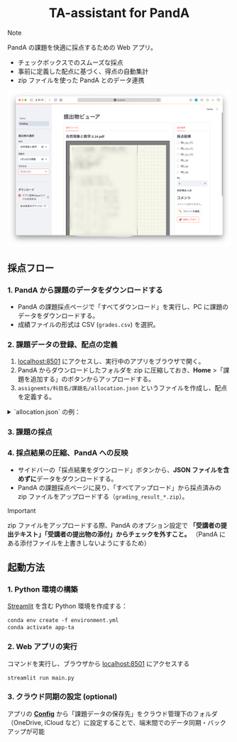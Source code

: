 <h1 align="center">TA-assistant for PandA</h1>

> [!NOTE]
> PandA の課題を快適に採点するための Web アプリ。

- チェックボックスでのスムーズな採点
- 事前に定義した配点に基づく、得点の自動集計
- zip ファイルを使った PandA とのデータ連携

![grading-view](assets/grading-view-v1.0.png)

## 採点フロー

### 1. PandA から課題のデータをダウンロードする

- PandA の課題採点ページで「すべてダウンロード」を実行し、PC に課題のデータをダウンロードする。
- 成績ファイルの形式は CSV (`grades.csv`) を選択。

### 2. 課題データの登録、配点の定義

1. [localhost:8501](http://localhost:8501) にアクセスし、実行中のアプリをブラウザで開く。
2. PandA からダウンロードしたフォルダを zip に圧縮しておき、**Home** >「課題を追加する」のボタンからアップロードする。
3. `assignemts/科目名/課題名/allocation.json` というファイルを作成し、配点を定義する。
<details>
<summary>`allocation.json` の例：</summary>

```json
{
  "問1": {
    "(1)": {
      "(ア)": {
        "type": "full-or-zero",  # 部分点なし, チェックボックスでの採点
        "score": 10
      },
      "(イ)": {
        "type": "full-or-zero",
        "score": 10
      },
      "(ウ)": {
        "type": "full-or-zero",
        "score": 10
      }
    },
    "(2)": {
      "type": "full-or-zero",
      "score": 16
    }
  },
  "問2": {
    "type": "partial",  # 部分点あり. 点数の記入による numerical な採点
    "score": 32
  }
}
```

</details>

### 3. 課題の採点

### 4. 採点結果の圧縮、PandA への反映

- サイドバーの「採点結果をダウンロード」ボタンから、**JSON ファイルを含めずに**データをダウンロードする。
- PandA の課題採点ページに戻り、「すべてアップロード」から採点済みの zip ファイルをアップロードする（`grading_result_*.zip`）。

> [!IMPORTANT]
> zip ファイルをアップロードする際、PandA のオプション設定で **「受講者の提出テキスト」「受講者の提出物の添付」からチェックを外すこと。**
> （PandA にある添付ファイルを上書きしないようにするため）

## 起動方法

### 1. Python 環境の構築

[Streamlit](https://streamlit.io/) を含む Python 環境を作成する：

```shell
conda env create -f environment.yml
conda activate app-ta
```

### 2. Web アプリの実行

コマンドを実行し、ブラウザから [localhost:8501](http://localhost:8501) にアクセスする

```shell
streamlit run main.py
```

### 3. クラウド同期の設定 (optional)

アプリの [**Config**](http://localhost:8501/Config) から「課題データの保存先」をクラウド管理下のフォルダ（OneDrive, iCloud など）に設定することで、端末間でのデータ同期・バックアップが可能
